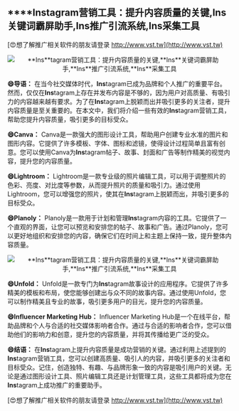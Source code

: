 ## ****Ins**tagram营销工具：提升内容质量的关键,**Ins**关键词霸屏助手,**Ins**推广引流系统,**Ins**采集工具**

[😍想了解推广相关软件的朋友请登录 http://www.vst.tw](http://www.vst.tw)

 <center><img src="https://vst.tw/MP4/tuiguang/png/5.png" alt="**Ins**tagram营销工具：提升内容质量的关键,**Ins**关键词霸屏助手,**Ins**推广引流系统,**Ins**采集工具"></center>

**😄导语：**
在当今社交媒体时代，**Ins**tagram已成为品牌和个人推广的重要平台。然而，仅仅在**Ins**tagram上存在并发布内容是不够的，因为用户对高质量、有吸引力的内容越来越有要求。为了在**Ins**tagram上脱颖而出并吸引更多的关注者，提升内容质量是至关重要的。在本文中，我们将介绍一些有效的**Ins**tagram营销工具，帮助您提升内容质量，吸引更多的目标受众。

**😄Canva：**
Canva是一款强大的图形设计工具，帮助用户创建专业水准的图片和图形内容。它提供了许多模板、字体、图标和滤镜，使得设计过程简单且富有创意。您可以使用Canva为**Ins**tagram帖子、故事、封面和广告等制作精美的视觉内容，提升您的内容质量。

**😄Lightroom：**
Lightroom是一款专业级的照片编辑工具，可以用于调整照片的色彩、亮度、对比度等参数，从而提升照片的质量和吸引力。通过使用Lightroom，您可以增强您的照片，使其在**Ins**tagram上脱颖而出，并吸引更多的目标受众。

**😄Planoly：**
Planoly是一款用于计划和管理**Ins**tagram内容的工具。它提供了一个直观的界面，让您可以预览和安排您的帖子、故事和广告。通过Planoly，您可以更好地组织和安排您的内容，确保它们在时间上和主题上保持一致，提升整体内容质量。

 <center><img src="https://vst.tw/MP4/tuiguang/png/4.png" alt="**Ins**tagram营销工具：提升内容质量的关键,**Ins**关键词霸屏助手,**Ins**推广引流系统,**Ins**采集工具"></center>

**😄Unfold：**
Unfold是一款专门为**Ins**tagram故事设计的应用程序。它提供了许多精美的模板和布局，使您能够创建出与众不同的故事内容。通过使用Unfold，您可以制作精美且专业的故事，吸引更多用户的目光，提升您的内容质量。

**😄Influencer Marketing Hub：**
Influencer Marketing Hub是一个在线平台，帮助品牌和个人与合适的社交媒体影响者合作。通过与合适的影响者合作，您可以借助他们的影响力和创意，提升您的内容质量，并将其传播给更广泛的受众。

**😄结语：**
在**Ins**tagram上提升内容质量是成功营销的关键。通过利用上述提到的**Ins**tagram营销工具，您可以创建高质量、吸引人的内容，并吸引更多的关注者和目标受众。记住，创造独特、有趣、与品牌形象一致的内容是吸引用户的关键。无论是通过图形设计工具、照片编辑工具还是计划管理工具，这些工具都将成为您在**Ins**tagram上成功推广的重要助手。

[😍想了解推广相关软件的朋友请登录 http://www.vst.tw](http://www.vst.tw)



